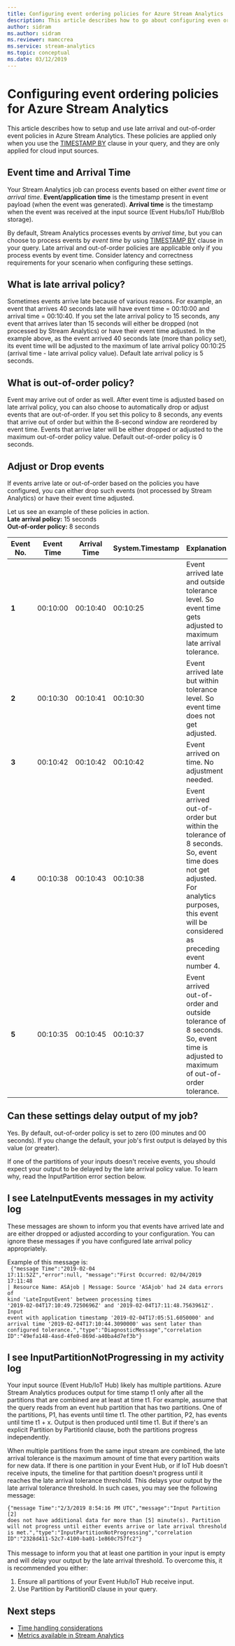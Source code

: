 ```yaml
---
title: Configuring event ordering policies for Azure Stream Analytics
description: This article describes how to go about configuring even ordering settings in Stream Analytics
author: sidram
ms.author: sidram
ms.reviewer: mamccrea
ms.service: stream-analytics
ms.topic: conceptual
ms.date: 03/12/2019
---
```

# Configuring event ordering policies for Azure Stream Analytics

This article describes how to setup and use late arrival and out-of-order event policies in Azure Stream Analytics. These policies are applied only when you use the [TIMESTAMP BY](https://docs.microsoft.com/stream-analytics-query/timestamp-by-azure-stream-analytics) clause in your query, and they are only applied for cloud input sources.

## Event time and Arrival Time

Your Stream Analytics job can process events based on either *event time* or *arrival time*. **Event/application time** is the timestamp present in event payload (when the event was generated). **Arrival time** is the timestamp when the event was received at the input source (Event Hubs/IoT Hub/Blob storage). 

By default, Stream Analytics processes events by *arrival time*, but you can choose to process events by *event time* by using [TIMESTAMP BY](https://docs.microsoft.com/stream-analytics-query/timestamp-by-azure-stream-analytics) clause in your query. Late arrival and out-of-order policies are applicable only if you process events by event time. Consider latency and correctness requirements for your scenario when configuring these settings. 

## What is late arrival policy?

Sometimes events arrive late because of various reasons. For example, an event that arrives 40 seconds late will have event time = 00:10:00 and arrival time = 00:10:40. If you set the late arrival policy to 15 seconds, any event that arrives later than 15 seconds will either be dropped (not processed by Stream Analytics) or have their event time adjusted. In the example above, as the event arrived 40 seconds late (more than policy set), its event time will be adjusted to the maximum of late arrival policy 00:10:25 (arrival time - late arrival policy value). Default late arrival policy is 5 seconds.

## What is out-of-order policy? 

Event may arrive out of order as well. After event time is adjusted based on late arrival policy, you can also choose to automatically drop or adjust events that are out-of-order. If you set this policy to 8 seconds, any events that arrive out of order but within the 8-second window are reordered by event time. Events that arrive later will be either dropped or adjusted to the maximum out-of-order policy value. Default out-of-order policy is 0 seconds. 

## Adjust or Drop events

If events arrive late or out-of-order based on the policies you have configured, you can either drop such events (not processed by Stream Analytics) or have their event time adjusted.

Let us see an example of these policies in action.
<br> **Late arrival policy:** 15 seconds
<br> **Out-of-order policy:** 8 seconds

| Event No. | Event Time | Arrival Time | System.Timestamp | Explanation |
| --- | --- | --- | --- | --- |
| **1** | 00:10:00  | 00:10:40  | 00:10:25  | Event arrived late and outside tolerance level. So event time gets adjusted to maximum late arrival tolerance.  |
| **2** | 00:10:30 | 00:10:41  | 00:10:30  | Event arrived late but within tolerance level. So event time does not get adjusted.  |
| **3** | 00:10:42 | 00:10:42 | 00:10:42 | Event arrived on time. No adjustment needed.  |
| **4** | 00:10:38  | 00:10:43  | 00:10:38 | Event arrived out-of-order but within the tolerance of 8 seconds. So, event time does not get adjusted. For analytics purposes, this event will be considered as preceding event number 4.  |
| **5** | 00:10:35 | 00:10:45  | 00:10:37 | Event arrived out-of-order and outside tolerance of 8 seconds. So, event time is adjusted to maximum of out-of-order tolerance. |

## Can these settings delay output of my job? 

Yes. By default, out-of-order policy is set to zero (00 minutes and 00 seconds). If you change the default, your job's first output is delayed by this value (or greater). 

If one of the partitions of your inputs doesn't receive events, you should expect your output to be delayed by the late arrival policy value. To learn why, read the InputPartition error section below. 

## I see LateInputEvents messages in my activity log

These messages are shown to inform you that events have arrived late and are either dropped or adjusted according to your configuration. You can ignore these messages if you have configured late arrival policy appropriately. 

Example of this message is: <br>
<code>
{"message Time":"2019-02-04 17:11:52Z","error":null,
"message":"First Occurred: 02/04/2019 17:11:48 | Resource Name: ASAjob | Message: Source 'ASAjob' had 24 data errors of kind 'LateInputEvent' between processing times '2019-02-04T17:10:49.7250696Z' and '2019-02-04T17:11:48.7563961Z'. Input event with application timestamp '2019-02-04T17:05:51.6050000' and arrival time '2019-02-04T17:10:44.3090000' was sent later than configured tolerance.","type":"DiagnosticMessage","correlation ID":"49efa148-4asd-4fe0-869d-a40ba4d7ef3b"} 
</code>

## I see InputPartitionNotProgressing in my activity log

Your input source (Event Hub/IoT Hub) likely has multiple partitions. Azure Stream Analytics produces output for time stamp t1 only after all the partitions that are combined are at least at time t1. For example, assume that the query reads from an event hub partition that has two partitions. One of the partitions, P1, has events until time t1. The other partition, P2, has events until time t1 + x. Output is then produced until time t1. But if there's an explicit Partition by PartitionId clause, both the partitions progress independently. 

When multiple partitions from the same input stream are combined, the late arrival tolerance is the maximum amount of time that every partition waits for new data. If there is one partition in your Event Hub, or if IoT Hub doesn’t receive inputs, the timeline for that partition doesn't progress until it reaches the late arrival tolerance threshold. This delays your output by the late arrival tolerance threshold. In such cases, you may see the following message: 
<br><code>
{"message Time":"2/3/2019 8:54:16 PM UTC","message":"Input Partition [2] does not have additional data for more than [5] minute(s). Partition will not progress until either events arrive or late arrival threshold is met.","type":"InputPartitionNotProgressing","correlation ID":"2328d411-52c7-4100-ba01-1e860c757fc2"} 
</code><br><br>
This message to inform you that at least one partition in your input is empty and will delay your output by the late arrival threshold. To overcome this, it is recommended you either:  
1. Ensure all partitions of your Event Hub/IoT Hub receive input. 
2. Use Partition by PartitionID clause in your query. 

## Next steps
* [Time handling considerations](stream-analytics-time-handling.md)
* [Metrics available in Stream Analytics](https://docs.microsoft.com/azure/stream-analytics/stream-analytics-monitoring#metrics-available-for-stream-analytics)
